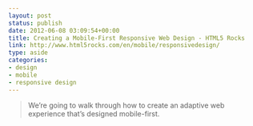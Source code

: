 ```yaml
---
layout: post
status: publish
date: 2012-06-08 03:09:54+00:00
title: Creating a Mobile-First Responsive Web Design - HTML5 Rocks
link: http://www.html5rocks.com/en/mobile/responsivedesign/
type: aside
categories:
- design
- mobile
- responsive design
---
```


> We’re going to walk through how to create an adaptive web experience that’s designed mobile-first.
